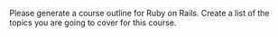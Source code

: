 Please generate a course outline for Ruby on Rails. Create a list of the topics you are going to cover for this course.